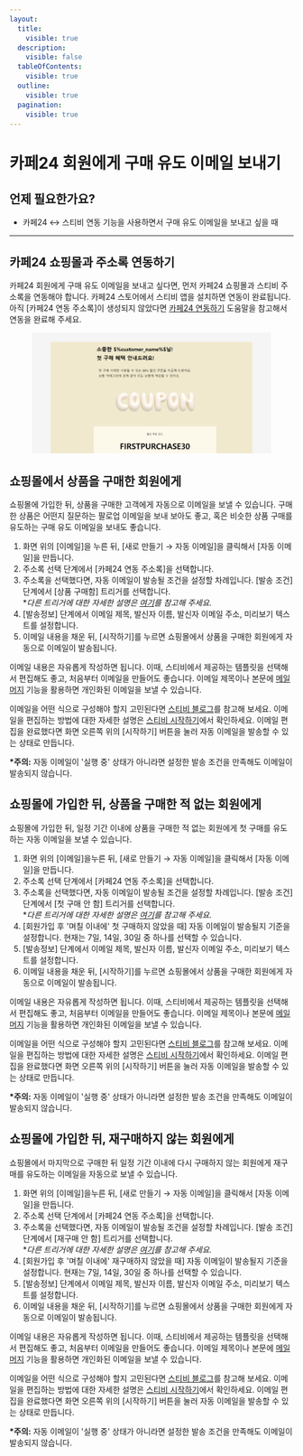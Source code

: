 ```yaml
---
layout:
  title:
    visible: true
  description:
    visible: false
  tableOfContents:
    visible: true
  outline:
    visible: true
  pagination:
    visible: true
---
```


# 카페24 회원에게 구매 유도 이메일 보내기

## 언제 필요한가요?

* 카페24 ↔ 스티비 연동 기능을 사용하면서 구매 유도 이메일을 보내고 싶을 때

***

## 카페24 쇼핑몰과 주소록 연동하기 <a href="#h_01hre9s9frgdt1zdnfkq19p2fb" id="h_01hre9s9frgdt1zdnfkq19p2fb"></a>

카페24 회원에게 구매 유도 이메일을 보내고 싶다면, 먼저 카페24 쇼핑몰과 스티비 주소록을 연동해야 합니다. 카페24 스토어에서 스티비 앱을 설치하면 연동이 완료됩니다. 아직 \[카페24 연동 주소록]이 생성되지 않았다면 [카페24 연동하기](../../integration/cafe24/) 도움말을 참고해서 연동을 완료해 주세요.

<figure><img src="../../.gitbook/assets/기념일 (2).png" alt=""><figcaption></figcaption></figure>



## 쇼핑몰에서 상품을 구매한 회원에게&#x20;

쇼핑몰에 가입한 뒤, 상품을 구매한 고객에게 자동으로 이메일을 보낼 수 있습니다. 구매한 상품은 어떤지 질문하는 팔로업 이메일을 보내 보아도 좋고, 혹은 비슷한 상품 구매를 유도하는 구매 유도 이메일을 보내도 좋습니다.



1. 화면 위의 \[이메일]을 누른 뒤, \[새로 만들기 → 자동 이메일]을 클릭해서 \[자동 이메일]을 만듭니다.
2. 주소록 선택 단계에서 \[카페24 연동 주소록]을 선택합니다.&#x20;
3. 주소록을 선택했다면, 자동 이메일이 발송될 조건을 설정할 차례입니다. \[발송 조건] 단계에서 \[상품 구매함] 트리거를 선택합니다. \
   \*_다른 트리거에 대한 자세한 설명은_ [_여기_](../../email/automation/using.md#trigger)_를 참고해 주세요._&#x20;
4. \[발송정보] 단계에서 이메일 제목, 발신자 이름, 발신자 이메일 주소, 미리보기 텍스트를 설정합니다.&#x20;
5.  이메일 내용을 채운 뒤, \[시작하기]를 누르면 쇼핑몰에서 상품을 구매한 회원에게 자동으로 이메일이 발송됩니다.&#x20;



이메일 내용은 자유롭게 작성하면 됩니다. 이때, 스티비에서 제공하는 템플릿을 선택해서 편집해도 좋고, 처음부터 이메일을 만들어도 좋습니다. 이메일 제목이나 본문에 [메일머지](../../email/edit/personalized-merge.md) 기능을 활용하면 개인화된 이메일을 보낼 수 있습니다.&#x20;

이메일을 어떤 식으로 구성해야 할지 고민된다면 [스티비 블로그](https://blog.stibee.com/welcome-email/)를 참고해 보세요. 이메일을 편집하는 방법에 대한 자세한 설명은 [스티비 시작하기](../../getting-started/send-first-email.md#undefined-2)에서 확인하세요. 이메일 편집을 완료했다면 화면 오른쪽 위의 \[시작하기] 버튼을 눌러 자동 이메일을 발송할 수 있는 상태로 만듭니다.

**\*주의:** 자동 이메일이 '실행 중' 상태가 아니라면 설정한 발송 조건을 만족해도 이메일이 발송되지 않습니다.



## 쇼핑몰에 가입한 뒤, 상품을 구매한 적 없는 회원에게

쇼핑몰에 가입한 뒤, 일정 기간 이내에 상품을 구매한 적 없는 회원에게 첫 구매를 유도하는 자동 이메일을 보낼 수 있습니다.



1. 화면 위의 \[이메일]을누른 뒤, \[새로 만들기 → 자동 이메일]을 클릭해서 \[자동 이메일]을 만듭니다.
2. 주소록 선택 단계에서 \[카페24 연동 주소록]을 선택합니다.
3. 주소록을 선택했다면, 자동 이메일이 발송될 조건을 설정할 차례입니다. \[발송 조건] 단계에서 \[첫 구매 안 함] 트리거를 선택합니다. \
   \*_다른 트리거에 대한 자세한 설명은_ [_여기_](../../email/automation/using.md#trigger)_를 참고해 주세요._&#x20;
4. \[회원가입 후 '며칠 이내에' 첫 구매하지 않았을 때] 자동 이메일이 발송될지 기준을 설정합니다. 현재는 7일, 14일, 30일 중 하나를 선택할 수 있습니다.&#x20;
5. \[발송정보] 단계에서 이메일 제목, 발신자 이름, 발신자 이메일 주소, 미리보기 텍스트를 설정합니다.&#x20;
6.  이메일 내용을 채운 뒤, \[시작하기]를 누르면 쇼핑몰에서 상품을 구매한 회원에게 자동으로 이메일이 발송됩니다.&#x20;



이메일 내용은 자유롭게 작성하면 됩니다. 이때, 스티비에서 제공하는 템플릿을 선택해서 편집해도 좋고, 처음부터 이메일을 만들어도 좋습니다. 이메일 제목이나 본문에 [메일머지](../../email/edit/personalized-merge.md) 기능을 활용하면 개인화된 이메일을 보낼 수 있습니다.&#x20;

이메일을 어떤 식으로 구성해야 할지 고민된다면 [스티비 블로그](https://blog.stibee.com/welcome-email/)를 참고해 보세요. 이메일을 편집하는 방법에 대한 자세한 설명은 [스티비 시작하기](../../getting-started/send-first-email.md#undefined-2)에서 확인하세요. 이메일 편집을 완료했다면 화면 오른쪽 위의 \[시작하기] 버튼을 눌러 자동 이메일을 발송할 수 있는 상태로 만듭니다.

**\*주의:** 자동 이메일이 '실행 중' 상태가 아니라면 설정한 발송 조건을 만족해도 이메일이 발송되지 않습니다.



## 쇼핑몰에 가입한 뒤, 재구매하지 않는 회원에게

쇼핑몰에서 마지막으로 구매한 뒤 일정 기간 이내에 다시 구매하지 않는 회원에게 재구매를 유도하는 이메일을 자동으로 보낼 수 있습니다.

&#x20;

1. 화면 위의 \[이메일]을누른 뒤, \[새로 만들기 → 자동 이메일]을 클릭해서 \[자동 이메일]을 만듭니다.
2. 주소록 선택 단계에서 \[카페24 연동 주소록]을 선택합니다.
3. 주소록을 선택했다면, 자동 이메일이 발송될 조건을 설정할 차례입니다. \[발송 조건] 단계에서 \[재구매 안 함] 트리거를 선택합니다. \
   \*_다른 트리거에 대한 자세한 설명은_ [_여기_](../../email/automation/using.md#trigger)_를 참고해 주세요._&#x20;
4. \[회원가입 후 '며칠 이내에' 재구매하지 않았을 때] 자동 이메일이 발송될지 기준을 설정합니다. 현재는 7일, 14일, 30일 중 하나를 선택할 수 있습니다.&#x20;
5. \[발송정보] 단계에서 이메일 제목, 발신자 이름, 발신자 이메일 주소, 미리보기 텍스트를 설정합니다.&#x20;
6. 이메일 내용을 채운 뒤, \[시작하기]를 누르면 쇼핑몰에서 상품을 구매한 회원에게 자동으로 이메일이 발송됩니다.&#x20;



이메일 내용은 자유롭게 작성하면 됩니다. 이때, 스티비에서 제공하는 템플릿을 선택해서 편집해도 좋고, 처음부터 이메일을 만들어도 좋습니다. 이메일 제목이나 본문에 [메일머지](../../email/edit/personalized-merge.md) 기능을 활용하면 개인화된 이메일을 보낼 수 있습니다.&#x20;

이메일을 어떤 식으로 구성해야 할지 고민된다면 [스티비 블로그](https://blog.stibee.com/welcome-email/)를 참고해 보세요. 이메일을 편집하는 방법에 대한 자세한 설명은 [스티비 시작하기](../../getting-started/send-first-email.md#undefined-2)에서 확인하세요. 이메일 편집을 완료했다면 화면 오른쪽 위의 \[시작하기] 버튼을 눌러 자동 이메일을 발송할 수 있는 상태로 만듭니다.

**\*주의:** 자동 이메일이 '실행 중' 상태가 아니라면 설정한 발송 조건을 만족해도 이메일이 발송되지 않습니다.
